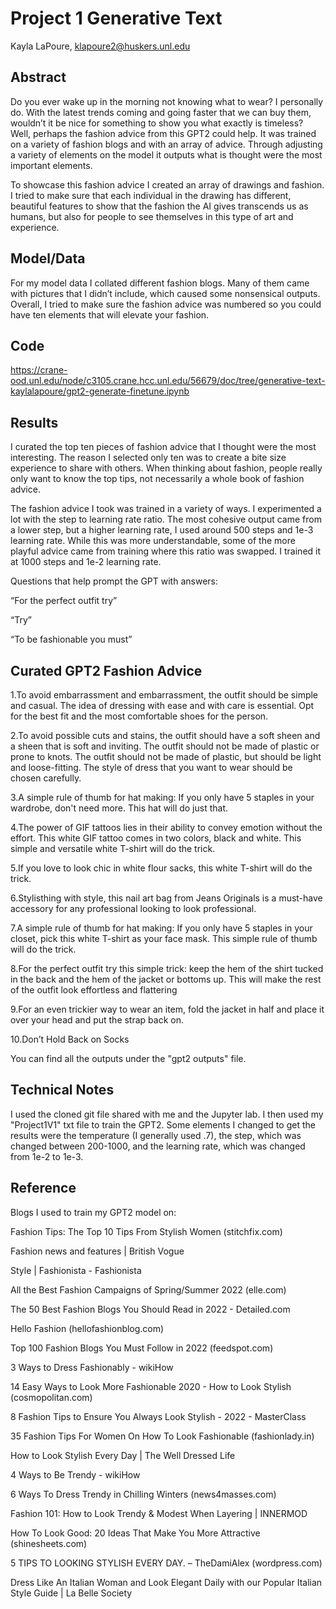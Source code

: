 # Project 1 Generative Text

Kayla LaPoure, klapoure2@huskers.unl.edu


## Abstract
Do you ever wake up in the morning not knowing what to wear? I personally do. With the latest trends coming and going faster that we can buy them, wouldn’t it be nice for something to show you what exactly is timeless? Well, perhaps the fashion advice from this GPT2 could help. It was trained on a variety of fashion blogs and with an array of advice. Through adjusting a variety of elements on the model it outputs what is thought were the most important elements.

To showcase this fashion advice I created an array of drawings and fashion. I tried to make sure that each individual in the drawing has different, beautiful features to show that the fashion the AI gives transcends us as humans, but also for people to see themselves in this type of art and experience.


## Model/Data

For my model data I collated different fashion blogs. Many of them came with pictures that I didn’t include, which caused some nonsensical outputs. Overall, I tried to make sure the fashion advice was numbered so you could have ten elements that will elevate your fashion.

## Code

https://crane-ood.unl.edu/node/c3105.crane.hcc.unl.edu/56679/doc/tree/generative-text-kaylalapoure/gpt2-generate-finetune.ipynb

## Results

I curated the top ten pieces of fashion advice that I thought were the most interesting. The reason I selected only ten was to create a bite size experience to share with others. When thinking about fashion, people really only want to know the top tips, not necessarily a whole book of fashion advice. 

The fashion advice I took was trained in a variety of ways. I experimented a lot with the step to learning rate ratio. The most cohesive output came from a lower step, but a higher learning rate, I used around 500 steps and 1e-3 learning rate. While this was more understandable, some of the more playful advice came from training where this ratio was swapped. I trained it at 1000 steps and 1e-2 learning rate. 

Questions that help prompt the GPT with answers:

“For the perfect outfit try”

“Try”

“To be fashionable you must”

## Curated GPT2 Fashion Advice

1.To avoid embarrassment and embarrassment, the outfit should be simple and casual. The idea of dressing with ease and with care is essential. Opt for the best fit and the most comfortable shoes for the person.

2.To avoid possible cuts and stains, the outfit should have a soft sheen and a sheen that is soft and inviting. The outfit should not be made of plastic or prone to knots. The outfit should not be made of plastic, but should be light and loose-fitting. The style of dress that you want to wear should be chosen carefully.

3.A simple rule of thumb for hat making: If you only have 5 staples in your wardrobe, don't need more. This hat will do just that.

4.The power of GIF tattoos lies in their ability to convey emotion without the effort. This white GIF tattoo comes in two colors, black and white. This simple and versatile white T-shirt will do the trick.

5.If you love to look chic in white flour sacks, this white T-shirt will do the trick.

6.Stylisthing with style, this nail art bag from Jeans Originals is a must-have accessory for any professional looking to look professional. 

7.A simple rule of thumb for hat making: If you only have 5 staples in your closet, pick this white T-shirt as your face mask. This simple rule of thumb will do the trick. 

8.For the perfect outfit try this simple trick: keep the hem of the shirt tucked in the back and the hem of the jacket or bottoms up. This will make the rest of the outfit look effortless and flattering 

9.For an even trickier way to wear an item, fold the jacket in half and place it over your head and put the strap back on.

10.Don’t Hold Back on Socks


You can find all the outputs under the "gpt2 outputs" file.


## Technical Notes


I used the cloned git file shared with me and the Jupyter lab. I then used my "Project1V1" txt file to train the GPT2. Some elements I changed to get the results were the temperature (I generally used .7), the step, which was changed between 200-1000, and the learning rate, which was changed from 1e-2 to 1e-3.


## Reference
Blogs I used to train my GPT2 model on:

Fashion Tips: The Top 10 Tips From Stylish Women (stitchfix.com)

Fashion news and features | British Vogue

Style | Fashionista - Fashionista

All the Best Fashion Campaigns of Spring/Summer 2022 (elle.com)

The 50 Best Fashion Blogs You Should Read in 2022 - Detailed.com

Hello Fashion (hellofashionblog.com)

Top 100 Fashion Blogs You Must Follow in 2022 (feedspot.com)

3 Ways to Dress Fashionably - wikiHow

14 Easy Ways to Look More Fashionable 2020 - How to Look Stylish (cosmopolitan.com)

8 Fashion Tips to Ensure You Always Look Stylish - 2022 - MasterClass

35 Fashion Tips For Women On How To Look Fashionable (fashionlady.in)

How to Look Stylish Every Day | The Well Dressed Life

4 Ways to Be Trendy - wikiHow

6 Ways To Dress Trendy in Chilling Winters (news4masses.com)

Fashion 101: How to Look Trendy & Modest When Layering | INNERMOD

How To Look Good: 20 Ideas That Make You More Attractive (shinesheets.com)

5 TIPS TO LOOKING STYLISH EVERY DAY. – TheDamiAlex (wordpress.com)

Dress Like An Italian Woman and Look Elegant Daily with our Popular Italian Style Guide | La Belle Society

